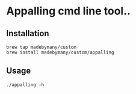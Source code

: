 # Appalling cmd line tool..

## Installation

    brew tap madebymany/custom
    brew install madebymany/custom/appalling

## Usage 

    ./appalling -h
